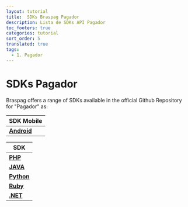 ```yaml
---
layout: tutorial
title:  SDKs Braspag Pagador 
description: Lista de SDKs API Pagador
toc_footers: true
categories: tutorial
sort_order: 5
translated: true
tags:
  - 1. Pagador
---
```


# SDKs Pagador

Braspag offers a range of SDKs available in the official Github Repository for "Pagador" as:

|SDK Mobile                                                        |
|------------------------------------------------------------------|
|[**Android**](ttps://github.com/Braspag/BraspagApiAndroidSdk)     |

|SDK                                                               |
|------------------------------------------------------------------|
|[**PHP**](https://github.com/Braspag/BraspagApiPhpSdk)            |
|[**JAVA**](https://github.com/Braspag/BraspagApiJavaSdk)          |
|[**Python**](https://github.com/DeveloperCielo/API-3.0-Python)    |
|[**Ruby**](https://github.com/Braspag/BraspagApiRubySdk)          |
|[**.NET**](https://github.com/Braspag/BraspagApiDotNetSdk)        |
